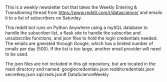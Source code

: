 This is a weekly newsletter bot that takes the Weekly Entering & Transitioning thread from https://www.reddit.com/r/datascience/ and emails it to a list of subscribers on Saturday.

This reddit bot runs on Python Anywhere using a mySQL database to handle the subscriber list, a flask site to handle the subscribe and unsubscribe functions, and json files to hold the login credentials needed.
The emails are gnerated through Google, which has a limited number of emails per day (500). If the list is too large, another email provider will need to be used.

The json files are not included in this git repository, but are located in the main directory and named:
googlecredentials.json
redditcredentials.json
secretkey.json
sqlcreds.json# DataScienceWeekly
